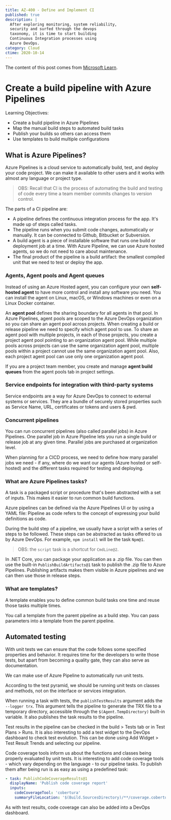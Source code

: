 ```yaml
---
title: AZ-400 - Define and Implement CI
published: true
description: |
  After exploring monitoring, system reliability,
  security and surfed through the devops
  taxonomy, it is time to start building
  Continuous Integration processes using
  Azure DevOps.
category: Cloud
ctime: 2020-10-14
---
```


The content of this post comes from [Microsoft Learn](https://docs.microsoft.com/en-us/learn/modules/create-a-build-pipeline/).

# Create a build pipeline with Azure Pipelines

Learning Objectives:
* Create a build pipeline in Azure Pipelines
* Map the manual build steps to automated build tasks
* Publish your builds so others can access them
* Use templates to build multiple configurations

## What is Azure Pipelines?

Azure Pipelines is a cloud service to automatically build, test, and deploy your code project. We can make it available to other users and it works with almost any language or project type.

> OBS: Recall that CI is the process of automating the build and testing of code every time a team member commits changes to version control.

The parts of a CI pipeline are:
* A pipeline defines the continuous integration process for the app. It's made up of steps called tasks.
* The pipeline runs when you submit code changes, automatically or manually. It can be connected to Github, Bitbucket or Subversion.
* A build agent is a piece of installable software that runs one build or deployment job at a time. With Azure Pipeline, we can use Azure hosted agents, so we do not need to care about maintenance.
* The final product of the pipeline is a build artifact: the smallest compiled unit that we need to test or deploy the app.

### Agents, Agent pools and Agent queues

Instead of using an Azure Hosted agent, you can configure your own **self-hosted agent** to have more control and install any software you need. You can install the agent on Linux, macOS, or Windows machines or even on a Linux Docker container.

An **agent pool** defines the sharing boundary for all agents in that pool. In Azure Pipelines, agent pools are scoped to the Azure DevOps organization so you can share an agent pool across projects. When creating a build or release pipeline we need to specify which agent pool to use. To share an agent pool with multiple projects, in each of those projects, you create a project agent pool pointing to an organization agent pool. While multiple pools across projects can use the same organization agent pool, multiple pools within a project cannot use the same organization agent pool. Also, each project agent pool can use only one organization agent pool.

If you are a project team member, you create and manage **agent build queues** from the agent pools tab in project settings.

### Service endpoints for integration with third-party systems

Service endpoints are a way for Azure DevOps to connect to external systems or services. They are a bundle of securely stored properties such as Service Name, URL, certificates or tokens and users & pwd.

### Concurrent pipelines

You can run concurrent pipelines (also called parallel jobs) in Azure Pipelines. One parallel job in Azure Pipeline lets you run a single build or release job at any given time. Parallel jobs are purchased at organization level.

When planning for a CICD process, we need to define how many parallel jobs we need - if any, where do we want our agents (Azure hosted or self-hosted) and the different tasks required for testing and deploying.

### What are Azure Pipelines tasks?

A task is a packaged script or procedure that's been abstracted with a set of inputs. This makes it easier to run common build functions.

Azure pipelines can be defined via the Azure Pipelines UI or by using a YAML file: Pipeline as code refers to the concept of expressing your build definitions as code.

During the build step of a pipeline, we usually have a script with a series of steps to be followed. These steps can be abstracted as tasks offered to us by Azure DevOps. For example, `npm install` will be the task `Npm@1`. 

> OBS: the `script` task is a shortcut for `CmdLine@2`.

In .NET Core, you can package your application as a .zip file. You can then use the built-in `PublishBuildArtifacts@1` task to publish the .zip file to Azure Pipelines. Publishing artifacts makes them visible in Azure pipelines and we can then use those in release steps.

### What are templates?

A template enables you to define common build tasks one time and reuse those tasks multiple times.

You call a template from the parent pipeline as a build step. You can pass parameters into a template from the parent pipeline.

## Automated testing

With unit tests we can ensure that the code follows some specified properties and behavior. It requires time for the developers to write those tests, but apart from becoming a quality gate, they can also serve as documentation.

We can make use of Azure Pipeline to automatically run unit tests.

According to the test pyramid, we should be running unit tests on classes and methods, not on the interface or services integration.

When running a task with tests, the `publishTestResults` argument adds the `--logger trx`. This argument tells the pipeline to generate the TRX file to a temporary directory, accessible through the `$(Agent.TempDirectory)` built-in variable. It also publishes the task results to the pipeline.

Test results in the pipeline can be checked in the build > Tests tab or in Test Plans > Runs. It is also interesting to add a test widget to the DevOps dashboard to check test evolution. This can be done using Add Widget > Test Result Trends and selecting our pipeline.

Code coverage tools inform us about the functions and classes being properly evaluated by unit tests. It is interesting to add code coverage tools - which vary depending on the language - to our pipeline tasks. To publish them after being run is as easy as using a predefined task:

```yaml
- task: PublishCodeCoverageResults@1
  displayName: 'Publish code coverage report'
  inputs:
    codeCoverageTool: 'cobertura'
    summaryFileLocation: '$(Build.SourcesDirectory)/**/coverage.cobertura.xml'
```

As with test results, code coverage can also be added into a DevOps dashboard.
